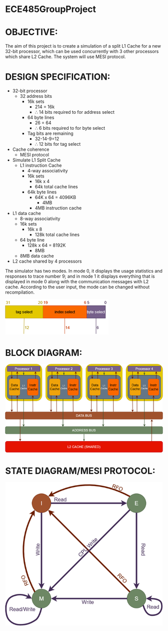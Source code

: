 # ECE485GroupProject

<H1>OBJECTIVE:</H1>
The aim of this project is to create a simulation of a split L1 Cache for a new 32-bit processor, which can be used concurrently with 3 other processors which share L2 Cache. The system will use MESI protocol.
<H1>DESIGN SPECIFICATION:</H1>

- 32-bit processor
    - 32 address bits
      - 16k sets
        - 214 = 16k
        - ∴ 14 bits required to for address select
      - 64 byte lines
        - 26 = 64 
        - ∴ 6 bits required to for byte select
      - Tag bits are remaining
        - 32-14-9=12 
        - ∴ 12 bits for tag select
- Cache coherence
    - MESI protocol
- Simulate L1 Split Cache
    - L1 instruction Cache 
      - 4-way associativity
      - 16k sets
        - 16k x 4
        - 64k total cache lines
      - 64k byte lines    
        - 64K x 64 = 4096KB
          - 4MB
        - 4MB instruction cache
- L1 data cache
    - 8-way associativity
    - 16k sets
      - 16k x 8
        - 128k total cache lines
    - 64 byte line
      - 128k x 64 = 8192K
        - 8MB
    - 8MB data cache
- L2 cache shared by 4 processors


The simulator has two modes. In mode 0, it displays the usage statistics and responses to trace number 9; and in mode 1 it displays everything that is displayed in mode 0 along with the communication messages with L2 cache. According to the user input, the mode can be changed without recompilation. 

![address map](obj/address%20map.drawio.png)

<H1>BLOCK DIAGRAM: </H1>

![Block Diagram](obj/cacheBlockDiagram.drawio.png)

<H1>STATE DIAGRAM/MESI PROTOCOL:</H1>

![State Diagram](obj/StateDiagram.drawio.png)

